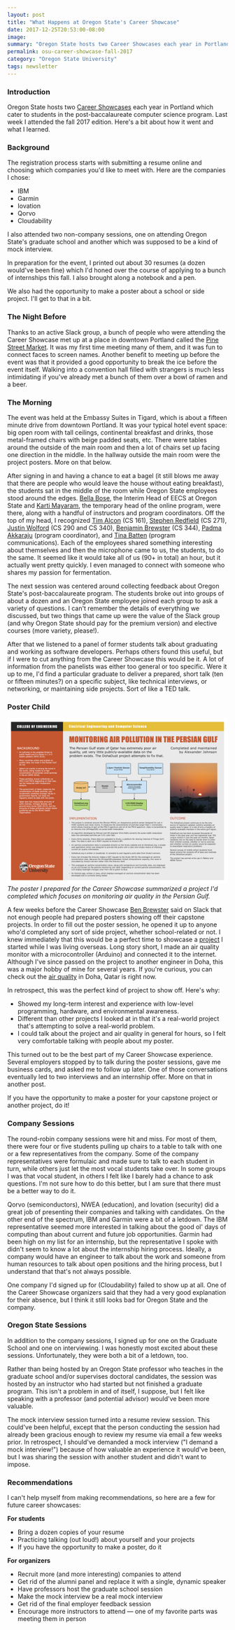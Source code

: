 ```yaml
---
layout: post
title: "What Happens at Oregon State's Career Showcase"
date: 2017-12-25T20:53:00-08:00
image: 
summary: "Oregon State hosts two Career Showcases each year in Portland which cater to students in the post-baccalaureate computer science program. Last week I attended the fall 2017 edition. Here's a bit about how it went and what I learned."
permalink: osu-career-showcase-fall-2017
category: "Oregon State University"
tags: newsletter
---
```


### Introduction

Oregon State hosts two [Career Showcases](http://eecs.oregonstate.edu/online-cs-students/future-students/career-showcase) each year in Portland which cater to students in the post-baccalaureate computer science program. Last week I attended the fall 2017 edition. Here's a bit about how it went and what I learned.

### Background

The registration process starts with submitting a resume online and choosing which companies you'd like to meet with. Here are the companies I chose:

- IBM
- Garmin
- Iovation
- Qorvo
- Cloudability

I also attended two non-company sessions, one on attending Oregon State's graduate school and another which was supposed to be a kind of mock interview.

In preparation for the event, I printed out about 30 resumes (a dozen would've been fine) which I'd honed over the course of applying to a bunch of internships this fall. I also brought along a notebook and a pen. 

We also had the opportunity to make a poster about a school or side project. I'll get to that in a bit. 

### The Night Before

Thanks to an active Slack group, a bunch of people who were attending the Career Showcase met up at a place in downtown Portland called the [Pine Street Market](http://www.pinestreetpdx.com/). It was my first time meeting many of them, and it was fun to connect faces to screen names. Another benefit to meeting up before the event was that it provided a good opportunity to break the ice before the event itself. Walking into a convention hall filled with strangers is much less intimidating if you've already met a bunch of them over a bowl of ramen and a beer.

### The Morning

The event was held at the Embassy Suites in Tigard, which is about a fifteen minute drive from downtown Portland. It was your typical hotel event space: big open room with tall ceilings, continental breakfast and drinks, those metal-framed chairs with beige padded seats, etc. There were tables around the outside of the main room and then a lot of chairs set up facing one direction in the middle. In the hallway outside the main room were the project posters. More on that below. 

After signing in and having a chance to eat a bagel (it still blows me away that there are people who would leave the house without eating breakfast), the students sat in the middle of the room while Oregon State employees stood around the edges. [Bella Bose](http://eecs.oregonstate.edu/people/bose-bella), the Interim Head of EECS at Oregon State and [Karti Mayaram](http://eecs.oregonstate.edu/people/mayaram-karti), the temporary head of the online program, were there, along with a handful of instructors and program coordinators. Off the top of my head, I recognized [Tim Alcon](http://eecs.oregonstate.edu/people/alcon-timothy) (CS 161), [Stephen Redfield](http://eecs.oregonstate.edu/people/redfield) (CS 271), [Justin Wolford](http://eecs.oregonstate.edu/node/3118) (CS 290 and CS 340), [Benjamin Brewster](http://eecs.oregonstate.edu/people/brewster-benjamin) (CS 344), [Padma Akkaraju](http://eecs.oregonstate.edu/people/akkaraju-profile) (program coordinator), and [Tina Batten](http://eecs.oregonstate.edu/people/batten-tina) (program communications). Each of the employees shared something interesting about themselves and then the microphone came to us, the students, to do the same. It seemed like it would take all of us (90+ in total) an hour, but it actually went pretty quickly. I even managed to connect with someone who shares my passion for fermentation.

The next session was centered around collecting feedback about Oregon State's post-baccalaureate program. The students broke out into groups of about a dozen and an Oregon State employee joined each group to ask a variety of questions. I can't remember the details of everything we discussed, but two things that came up were the value of the Slack group (and why Oregon State should pay for the premium version) and elective courses (more variety, please!).

After that we listened to a panel of former students talk about graduating and working as software developers. Perhaps others found this useful, but if I were to cut anything from the Career Showcase this would be it. A lot of information from the panelists was either too general or too specific. Were it up to me, I'd find a particular graduate to deliver a prepared, short talk (ten or fifteen minutes?) on a specific subject, like technical interviews, or networking, or maintaining side projects. Sort of like a TED talk. 

### Poster Child

![career showcase poster](/images/DohaDust-CareerFairPoster.jpg)
*The poster I prepared for the Career Showcase summarized a project I'd completed which focuses on monitoring air quality in the Persian Gulf.*

A few weeks before the Career Showcase [Ben Brewster](http://eecs.oregonstate.edu/people/brewster-benjamin) said on Slack that not enough people had prepared posters showing off their capstone projects. In order to fill out the poster session, he opened it up to anyone who'd completed any sort of side project, whether school-related or not. I knew immediately that this would be a perfect time to showcase a [project](http://projects.alexmontjohn.com/airparticlesensor/index.html) I started while I was living overseas. Long story short, I made an air quality monitor with a microcontroller (Arduino) and connected it to the internet. Although I've since passed on the project to another engineer in Doha, this was a major hobby of mine for several years. If you're curious, you can check out the [air quality](http://dohadust.org/) in Doha, Qatar is right now. 

In retrospect, this was the perfect kind of project to show off. Here's why:

- Showed my long-term interest and experience with low-level programming, hardware, and environmental awareness.
- Different than other projects I looked at in that it's a real-world project that's attempting to solve a real-world problem.
- I could talk about the project and air quality in general for hours, so I felt very comfortable talking with people about my poster.

This turned out to be the best part of my Career Showcase experience. Several employers stopped by to talk during the poster sessions, gave me business cards, and asked me to follow up later. One of those conversations eventually led to two interviews and an internship offer. More on that in another post. 

If you have the opportunity to make a poster for your capstone project or another project, do it! 

### Company Sessions

The round-robin company sessions were hit and miss. For most of them, there were four or five students pulling up chairs to a table to talk with one or a few representatives from the company. Some of the company representatives were formulaic and made sure to talk to each student in turn, while others just let the most vocal students take over. In some groups I was that vocal student, in others I felt like I barely had a chance to ask questions. I'm not sure how to do this better, but I am sure that there must be a better way to do it.

Qorvo (semiconductors), NWEA (education), and Iovation (security) did a great job of presenting their companies and talking with candidates. On the other end of the spectrum, IBM and Garmin were a bit of a letdown. The IBM representative seemed more interested in talking about the good ol' days of computing than about current and future job opportunities. Garmin had been high on my list for an internship, but the representative I spoke with didn't seem to know a lot about the internship hiring process. Ideally, a company would have an engineer to talk about the work and someone from human resources to talk about open positions and the hiring process, but I understand that that's not always possible.

One company I'd signed up for (Cloudability) failed to show up at all. One of the Career Showcase organizers said that they had a very good explanation for their absence, but I think it still looks bad for Oregon State and the company.

### Oregon State Sessions

In addition to the company sessions, I signed up for one on the Graduate School and one on interviewing. I was honestly most excited about these sessions. Unfortunately, they were both a bit of a letdown, too. 

Rather than being hosted by an Oregon State professor who teaches in the graduate school and/or supervises doctoral candidates, the session was hosted by an instructor who had started but not finished a graduate program. This isn't a problem in and of itself, I suppose, but I felt like speaking with a professor (and potential advisor) would've been more valuable.

The mock interview session turned into a resume review session. This could've been helpful, except that the person conducting the session had already been gracious enough to review my resume via email a few weeks prior. In retrospect, I should've demanded a mock interview ("I demand a mock interview!") because of how valuable an experience it would've been, but I was sharing the session with another student and didn't want to impose. 

### Recommendations

I can't help myself from making recommendations, so here are a few for future career showcases:

**For students**

- Bring a dozen copies of your resume
- Practicing talking (out loud!) about yourself and your projects
- If you have the opportunity to make a poster, do it

**For organizers**

- Recruit more (and more interesting) companies to attend
- Get rid of the alumni panel and replace it with a single, dynamic speaker
- Have professors host the graduate school session
- Make the mock interview be a real mock interview
- Get rid of the final employer feedback session
- Encourage more instructors to attend — one of my favorite parts was meeting them in person 